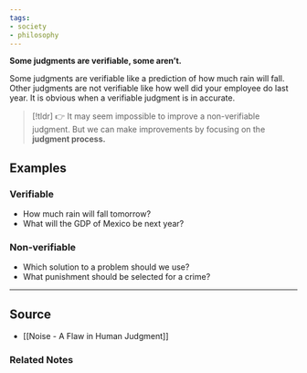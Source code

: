 ```yaml
---
tags:
- society
- philosophy
---
```

**Some judgments are verifiable, some aren’t.**

Some judgments are verifiable like a prediction of how much rain will fall. Other judgments are not verifiable like how well did your employee do last year. It is obvious when a verifiable judgment is in accurate. 

> [!tldr] 👉 It may seem impossible to improve a non-verifiable judgment. But we can make improvements by focusing on the **judgment process.**

## Examples

### Verifiable

- How much rain will fall tomorrow?
- What will the GDP of Mexico be next year?

### Non-verifiable

- Which solution to a problem should we use?
- What punishment should be selected for a crime?

---

## Source
- [[Noise - A Flaw in Human Judgment]]

### Related Notes